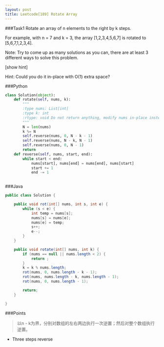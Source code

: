 ```yaml
---
layout: post
title: Leetcode[189] Rotate Array
---
```

###Task1
Rotate an array of n elements to the right by k steps.

For example, with n = 7 and k = 3, the array [1,2,3,4,5,6,7] is rotated to [5,6,7,1,2,3,4].

Note:
Try to come up as many solutions as you can, there are at least 3 different ways to solve this problem.

[show hint]

Hint:
Could you do it in-place with O(1) extra space?

###Python
```python
class Solution(object):
    def rotate(self, nums, k):
        """
        :type nums: List[int]
        :type k: int
        :rtype: void Do not return anything, modify nums in-place instead.
        """
        N = len(nums)
        k %= N
        self.reverse(nums, 0, N - k - 1)
        self.reverse(nums, N - k, N - 1)
        self.reverse(nums, 0, N - 1)
        return 
    def reverse(self, nums, start, end):
        while start < end:
            nums[start], nums[end] = nums[end], nums[start]
            start += 1
            end -= 1
            
```
###Java
```java
public class Solution {

    public void rot(int[] nums, int s, int e) {
        while (s < e) {
            int temp = nums[s];
            nums[s] = nums[e];
            nums[e] = temp;
            s++;
            e--;
        }
    }

    public void rotate(int[] nums, int k) {
        if (nums == null || nums.length < 2) {
        	return ;
        }
        k = k % nums.length;
        rot(nums, 0, nums.length - k - 1);
        rot(nums, nums.length - k, nums.length - 1);
        rot(nums, 0, nums.length - 1);

        return;
    }

}
```
###Points
> 以n - k为界，分别对数组的左右两边执行一次逆置；然后对整个数组执行逆置。

* Three steps reverse

